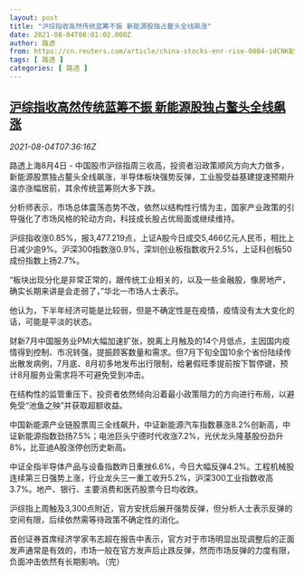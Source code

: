 ```yaml
---
layout: post
title: "沪综指收高然传统蓝筹不振 新能源股独占鳌头全线飙涨"
date: 2021-08-04T08:01:02.000Z
author: 路透
from: https://cn.reuters.com/article/china-stocks-enr-rise-0804-idCNKBS2F50P7
tags: [ 路透 ]
categories: [ 路透 ]
---
```

<!--1628064062000-->
[沪综指收高然传统蓝筹不振 新能源股独占鳌头全线飙涨](https://cn.reuters.com/article/china-stocks-enr-rise-0804-idCNKBS2F50P7)
------

<div>
<div><i>2021-08-04T07:36:16Z</i></div><p>路透上海8月4日 - 中国股市沪综指周三收高，投资者沿政策顺风方向大力做多，新能源股票独占鳌头全线飙涨，半导体板块强势反弹，工业股受益基建提速预期升温亦涨幅居前，其余传统蓝筹则大多下跌。</p><p>分析师表示，市场总体震荡态势不改，依然以结构性行情为主，国家产业政策的引导强化了市场风格的轮动方向，科技成长股占优局面或继续维持。</p><p>沪综指收涨0.85%，报3,477.219点，上证A股今日成交5,466亿元人民币，相比上日减少逾9%。沪深300指数涨0.9%，深圳创业板指数收升2.5%，上证科创板50成份指数上扬2.7%。</p><p>“板块出现分化是非常正常的，跟传统工业相关的，以及一些金融股，像房地产，确实长期来讲是会走弱了，”华北一市场人士表示。</p><p>他认为，下半年经济可能是比较弱，但是不确定性是在疫情，疫情没有太大变化的话，可能是平淡的状态。</p><p>财新7月中国服务业PMI大幅加速扩张，脱离上月触及的14个月低点，主因国内疫情得到控制、市况转强，提振顾客数量和需求。但7月下旬全国10余个省份陆续传出散发病例，7月底、8月初多地发布出行限制，给暑假旺季提前按下暂停键，预计8月服务业需求将不可避免受到冲击。</p><p>在结构性的监管重压下，投资者依然倾向沿着最小政策阻力的方向进行布局，以避免受“池鱼之殃”并获取超额收益。</p><p>中国新能源产业链股票周三全线飙升，中证新能源汽车指数暴涨8.2%创新高，中证新能源指数劲扬7.5%；电池巨头宁德时代收涨7.2%，光伏龙头隆基股份劲升8%，比亚迪A股涨停创历史新高。</p><p>中证全指半导体产品与设备指数昨日重挫6.6%，今日大幅反弹4.2%。工程机械股连续第三日强势上涨，行业龙头三一重工收升5.2%，沪深300工业指数收高3.7%。地产、银行、主要消费和医药股票今日均收跌。</p><p>沪综指上周触及3,300点附近，官方安抚后展开强势反弹，但分析人士表示反弹的空间有限，后续依然需等待政策不确定性的消化。</p><p>首创证券首席经济学家韦志超在报告中表示，官方对于市场明显出现调整后的正面发声通常是有效的，市场一般在官方发声后止跌反弹，然而市场反弹的力度有限，负面冲击依然有长期影响。（完）</p>
</div>

